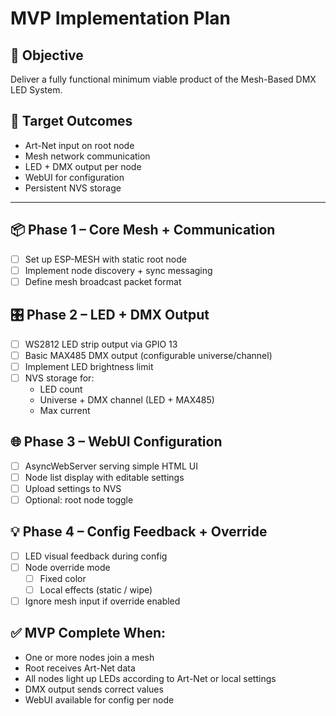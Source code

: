 # MVP Implementation Plan

## 🔨 Objective
Deliver a fully functional minimum viable product of the Mesh-Based DMX LED System.

## 🚩 Target Outcomes
- Art-Net input on root node
- Mesh network communication
- LED + DMX output per node
- WebUI for configuration
- Persistent NVS storage

---

## 📦 Phase 1 – Core Mesh + Communication
- [ ] Set up ESP-MESH with static root node
- [ ] Implement node discovery + sync messaging
- [ ] Define mesh broadcast packet format

## 🎛 Phase 2 – LED + DMX Output
- [ ] WS2812 LED strip output via GPIO 13
- [ ] Basic MAX485 DMX output (configurable universe/channel)
- [ ] Implement LED brightness limit
- [ ] NVS storage for:
  - LED count
  - Universe + DMX channel (LED + MAX485)
  - Max current

## 🌐 Phase 3 – WebUI Configuration
- [ ] AsyncWebServer serving simple HTML UI
- [ ] Node list display with editable settings
- [ ] Upload settings to NVS
- [ ] Optional: root node toggle

## 💡 Phase 4 – Config Feedback + Override
- [ ] LED visual feedback during config
- [ ] Node override mode
  - [ ] Fixed color
  - [ ] Local effects (static / wipe)
- [ ] Ignore mesh input if override enabled

## ✅ MVP Complete When:
- One or more nodes join a mesh
- Root receives Art-Net data
- All nodes light up LEDs according to Art-Net or local settings
- DMX output sends correct values
- WebUI available for config per node

